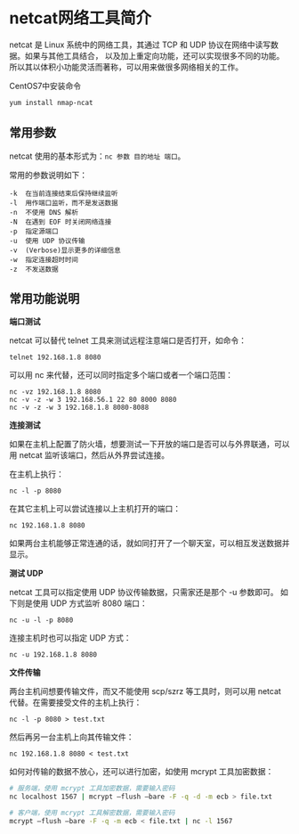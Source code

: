 # netcat网络工具简介

netcat 是 Linux 系统中的网络工具，其通过 TCP 和 UDP 协议在网络中读写数据。如果与其他工具结合，
以及加上重定向功能，还可以实现很多不同的功能。所以其以体积小功能灵活而著称，可以用来做很多网络相关的工作。

CentOS7中安装命令
```bash
yum install nmap-ncat
```

## 常用参数
netcat 使用的基本形式为：`nc 参数 目的地址 端口`。

常用的参数说明如下：
```
-k  在当前连接结束后保持继续监听
-l  用作端口监听，而不是发送数据
-n  不使用 DNS 解析
-N  在遇到 EOF 时关闭网络连接
-p  指定源端口
-u  使用 UDP 协议传输
-v  (Verbose)显示更多的详细信息
-w  指定连接超时时间
-z  不发送数据
```
## 常用功能说明

**端口测试**

netcat 可以替代 telnet 工具来测试远程注意端口是否打开，如命令：
```
telnet 192.168.1.8 8080
```

可以用 nc 来代替，还可以同时指定多个端口或者一个端口范围：
```
nc -vz 192.168.1.8 8080
nc -v -z -w 3 192.168.56.1 22 80 8000 8080
nc -v -z -w 3 192.168.1.8 8080-8088
```

**连接测试**

如果在主机上配置了防火墙，想要测试一下开放的端口是否可以与外界联通，可以用 netcat 监听该端口，然后从外界尝试连接。

在主机上执行：
```
nc -l -p 8080
```

在其它主机上可以尝试连接以上主机打开的端口：
```
nc 192.168.1.8 8080
```

如果两台主机能够正常连通的话，就如同打开了一个聊天室，可以相互发送数据并显示。

**测试 UDP**

netcat 工具可以指定使用 UDP 协议传输数据，只需家还是那个 -u 参数即可。
如下则是使用 UDP 方式监听 8080 端口：
```
nc -u -l -p 8080
```

连接主机时也可以指定 UDP 方式：
```
nc -u 192.168.1.8 8080
```

**文件传输**

两台主机间想要传输文件，而又不能使用 scp/szrz 等工具时，则可以用 netcat 代替。在需要接受文件的主机上执行：
```
nc -l -p 8080 > test.txt
```

然后再另一台主机上向其传输文件：
```
nc 192.168.1.8 8080 < test.txt
```

如何对传输的数据不放心，还可以进行加密，如使用 mcrypt 工具加密数据：
```bash
# 服务端，使用 mcrypt 工具加密数据，需要输入密码
nc localhost 1567 | mcrypt –flush –bare -F -q -d -m ecb > file.txt

# 客户端，使用 mcrypt 工具解密数据，需要输入密码
mcrypt –flush –bare -F -q -m ecb < file.txt | nc -l 1567
```


